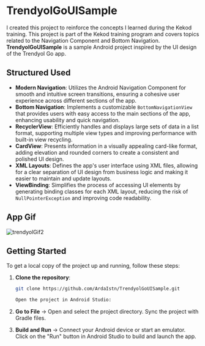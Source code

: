 # TrendyolGoUISample

I created this project to reinforce the concepts I learned during the Kekod training. 
This project is part of the Kekod training program and covers topics related to the Navigation Component and Bottom Navigation. 
**TrendyolGoUISample** is a sample Android project inspired by the UI design of the Trendyol Go app. 


## Structured Used

- **Modern Navigation**: Utilizes the Android Navigation Component for smooth and intuitive screen transitions, ensuring a cohesive user experience across different sections of the app.
- **Bottom Navigation**: Implements a customizable `BottomNavigationView` that provides users with easy access to the main sections of the app, enhancing usability and quick navigation.
- **RecyclerView**: Efficiently handles and displays large sets of data in a list format, supporting multiple view types and improving performance with built-in view recycling.
- **CardView**: Presents information in a visually appealing card-like format, adding elevation and rounded corners to create a consistent and polished UI design.
- **XML Layouts**: Defines the app's user interface using XML files, allowing for a clear separation of UI design from business logic and making it easier to maintain and update layouts.
- **ViewBinding**: Simplifies the process of accessing UI elements by generating binding classes for each XML layout, reducing the risk of `NullPointerException` and improving code readability.

## App Gif
![trendyolGif2](https://github.com/user-attachments/assets/7cbfa98e-88b2-4cfa-9d95-7332504bcb3b)


## Getting Started

To get a local copy of the project up and running, follow these steps:

1. **Clone the repository**:
   ```bash
   git clone https://github.com/ArdaIstn/TrendyolGoUISample.git

   Open the project in Android Studio:

2. **Go to File** -> Open and select the project directory.
Sync the project with Gradle files.


3. **Build and Run** -> Connect your Android device or start an emulator.
Click on the "Run" button in Android Studio to build and launch the app.
